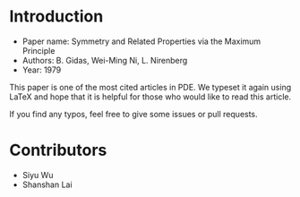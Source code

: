 # Introduction

+ Paper name: Symmetry and Related Properties via the Maximum Principle
+ Authors: B. Gidas, Wei-Ming Ni, L. Nirenberg
+ Year: 1979

This paper is one of the most cited articles in PDE. We typeset it again using LaTeX and hope that it is helpful for those who would like to read this article.

If you find any typos, feel free to give some issues or pull requests.


# Contributors

+ Siyu Wu
+ Shanshan Lai